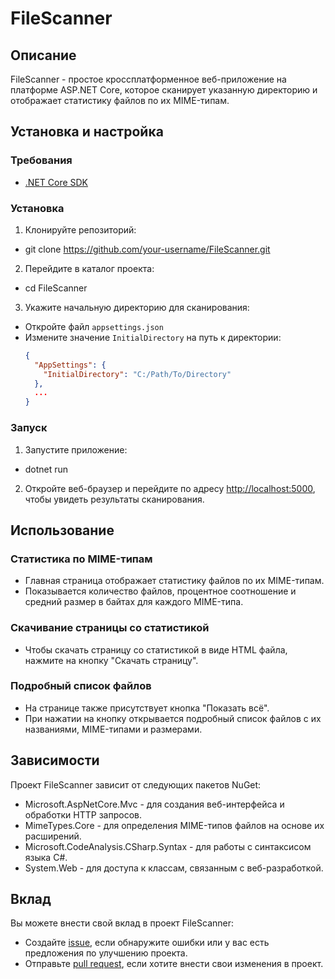 # FileScanner

## Описание
FileScanner - простое кроссплатформенное веб-приложение на платформе ASP.NET Core, которое сканирует указанную директорию и отображает статистику файлов по их MIME-типам.

## Установка и настройка

### Требования
- [.NET Core SDK](https://dotnet.microsoft.com/download)

### Установка
1. Клонируйте репозиторий:
- git clone https://github.com/your-username/FileScanner.git
  
2. Перейдите в каталог проекта:
- cd FileScanner

3. Укажите начальную директорию для сканирования:
- Откройте файл `appsettings.json`
- Измените значение `InitialDirectory` на путь к директории:
  ```json
  {
    "AppSettings": {
      "InitialDirectory": "C:/Path/To/Directory"
    },
    ...
  }
  ```

### Запуск
1. Запустите приложение:
- dotnet run

2. Откройте веб-браузер и перейдите по адресу [http://localhost:5000](http://localhost:5000), чтобы увидеть результаты сканирования.

## Использование

### Статистика по MIME-типам
- Главная страница отображает статистику файлов по их MIME-типам.
- Показывается количество файлов, процентное соотношение и средний размер в байтах для каждого MIME-типа.

### Скачивание страницы со статистикой
- Чтобы скачать страницу со статистикой в виде HTML файла, нажмите на кнопку "Скачать страницу".

### Подробный список файлов
- На странице также присутствует кнопка "Показать всё".
- При нажатии на кнопку открывается подробный список файлов с их названиями, MIME-типами и размерами.

## Зависимости

Проект FileScanner зависит от следующих пакетов NuGet:

- Microsoft.AspNetCore.Mvc - для создания веб-интерфейса и обработки HTTP запросов.
- MimeTypes.Core - для определения MIME-типов файлов на основе их расширений.
- Microsoft.CodeAnalysis.CSharp.Syntax - для работы с синтаксисом языка C#.
- System.Web - для доступа к классам, связанным с веб-разработкой.

## Вклад

Вы можете внести свой вклад в проект FileScanner:

- Создайте [issue](https://github.com/your-username/FileScanner/issues), если обнаружите ошибки или у вас есть предложения по улучшению проекта.
- Отправьте [pull request](https://github.com/your-username/FileScanner/pulls), если хотите внести свои изменения в проект.

